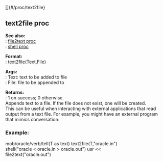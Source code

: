 []{#/proc/text2file}    
## text2file proc    
**See also:**    
:   [file2text proc](/ref/proc/file2text/file2text.md)    
:   [shell proc](/ref/proc/shell/shell.md)    
<!-- -->    
**Format:**    
:   text2file(Text,File)    
<!-- -->    
**Args:**    
:   Text: text to be added to file    
:   File: file to be appended to    
<!-- -->    
**Returns:**    
:   1 on success; 0 otherwise.    
Appends text to a file. If the file does not exist, one will be created.    
This can be useful when interacting with external applications that read    
output from a text file. For example, you might have an external program    
that mimics conversation:    
### Example:    
mob/oracle/verb/tell(T as text) text2file(T,\"oracle.in\")    
shell(\"oracle \< oracle.in \> oracle.out\") usr \<\<    
file2text(\"oracle.out\")  